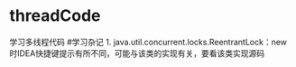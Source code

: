 # threadCode
学习多线程代码
#学习杂记
    1. java.util.concurrent.locks.ReentrantLock：new时IDEA快捷键提示有所不同，可能与该类的实现有关，要看该类实现源码
